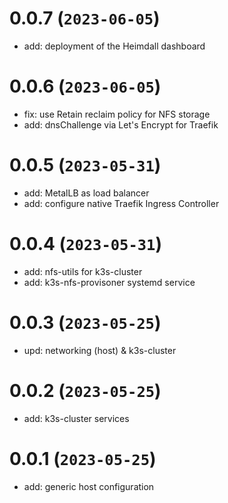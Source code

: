 # 0.0.7 (`2023-06-05`)
- add: deployment of the Heimdall dashboard

# 0.0.6 (`2023-06-05`)
- fix: use Retain reclaim policy for NFS storage
- add: dnsChallenge via Let's Encrypt for Traefik

# 0.0.5 (`2023-05-31`)
- add: MetalLB as load balancer
- add: configure native Traefik Ingress Controller

# 0.0.4 (`2023-05-31`)
- add: nfs-utils for k3s-cluster
- add: k3s-nfs-provisoner systemd service

# 0.0.3 (`2023-05-25`)
- upd: networking (host) & k3s-cluster

# 0.0.2 (`2023-05-25`)
- add: k3s-cluster services

# 0.0.1 (`2023-05-25`)
- add: generic host configuration
